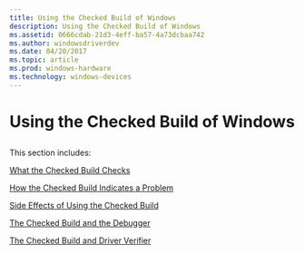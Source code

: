 ```yaml
---
title: Using the Checked Build of Windows
description: Using the Checked Build of Windows
ms.assetid: 0666cdab-21d3-4eff-ba57-4a73dcbaa742
ms.author: windowsdriverdev
ms.date: 04/20/2017
ms.topic: article
ms.prod: windows-hardware
ms.technology: windows-devices
---
```


# Using the Checked Build of Windows


## <span id="ddk_using_the_checked_build_tools"></span><span id="DDK_USING_THE_CHECKED_BUILD_TOOLS"></span>


This section includes:

[What the Checked Build Checks](what-the-checked-build-checks.md)

[How the Checked Build Indicates a Problem](how-the-checked-build-indicates-a-problem.md)

[Side Effects of Using the Checked Build](side-effects-of-using-the-checked-build.md)

[The Checked Build and the Debugger](the-checked-build-and-the-debugger.md)

[The Checked Build and Driver Verifier](the-checked-build-and-driver-verifier.md)

 

 






